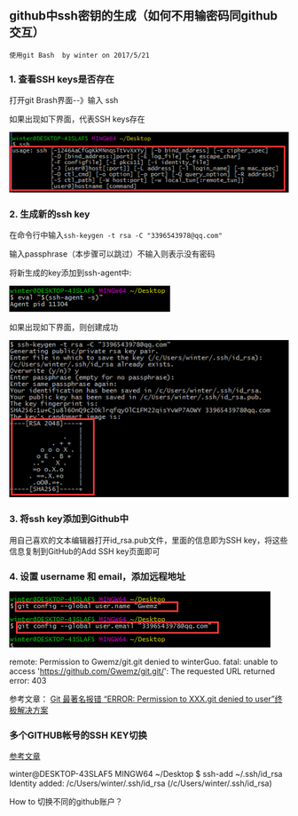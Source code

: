 ## github中ssh密钥的生成（如何不用输密码同github交互）
`使用git Bash  by winter on 2017/5/21`

### 1. 查看SSH keys是否存在

打开git Brash界面--》输入 ssh

如果出现如下界面，代表SSH keys存在

![](assets/002/010-e55e0343.png)

### 2. 生成新的ssh key

在命令行中输入`ssh-keygen -t rsa -C "3396543978@qq.com"`

输入passphrase（本步骤可以跳过）不输入则表示没有密码

将新生成的key添加到ssh-agent中:

![](assets/002/010-b7565b9a.png)

如果出现如下界面，则创建成功

![](assets/002/010-81e4590a.png)

### 3. 将ssh key添加到Github中

用自己喜欢的文本编辑器打开id_rsa.pub文件，里面的信息即为SSH key，将这些信息复制到GitHub的Add SSH key页面即可

### 4. 设置 username 和 email，添加远程地址

![](assets/002/010-980277aa.png)

remote: Permission to Gwemz/git.git denied to winterGuo.
fatal: unable to access 'https://github.com/Gwemz/git.git/': The requested URL returned error: 403

参考文章： [Git 最著名报错 “ERROR: Permission to XXX.git denied to user”终极解决方案](http://www.jianshu.com/p/12badb7e6c10)

### 多个GITHUB帐号的SSH KEY切换

[参考文章](http://stormzhang.com/other/2013/10/16/github-multiply-ssh-key/)

winter@DESKTOP-43SLAF5 MINGW64 ~/Desktop
$ ssh-add ~/.ssh/id_rsa
Identity added: /c/Users/winter/.ssh/id_rsa (/c/Users/winter/.ssh/id_rsa)

How to 切换不同的github账户？
